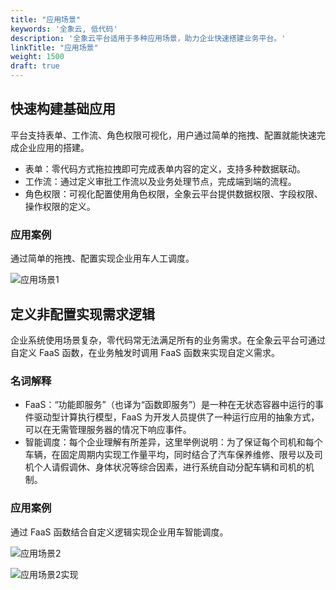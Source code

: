 ```yaml
---
title: "应用场景"
keywords: '全象云, 低代码'
description: '全象云平台适用于多种应用场景，助力企业快速搭建业务平台。'
linkTitle: "应用场景"
weight: 1500
draft: true
---
```


## 快速构建基础应用

平台支持表单、工作流、角色权限可视化，用户通过简单的拖拽、配置就能快速完成企业应用的搭建。

- 表单：零代码方式拖拉拽即可完成表单内容的定义，支持多种数据联动。
- 工作流：通过定义审批工作流以及业务处理节点，完成端到端的流程。
- 角色权限：可视化配置使用角色权限，全象云平台提供数据权限、字段权限、操作权限的定义。

### 应用案例

通过简单的拖拽、配置实现企业用车人工调度。

![应用场景1](/images/introduction/应用场景1.png)

## 定义非配置实现需求逻辑

企业系统使用场景复杂，零代码常无法满足所有的业务需求。在全象云平台可通过自定义 FaaS 函数，在业务触发时调用 FaaS 函数来实现自定义需求。

### 名词解释

- FaaS：“功能即服务”（也译为“函数即服务”）是一种在无状态容器中运行的事件驱动型计算执行模型，FaaS 为开发人员提供了一种运行应用的抽象方式，可以在无需管理服务器的情况下响应事件。
- 智能调度：每个企业理解有所差异，这里举例说明：为了保证每个司机和每个车辆，在固定周期内实现工作量平均，同时结合了汽车保养维修、限号以及司机个人请假调休、身体状况等综合因素，进行系统自动分配车辆和司机的机制。

### 应用案例                                                                                                                                                                               

通过 FaaS 函数结合自定义逻辑实现企业用车智能调度。

![应用场景2](/images/introduction/应用场景2.png)

![应用场景2实现](/images/introduction/应用场景2实现.png)